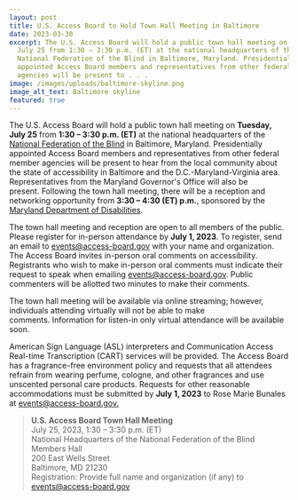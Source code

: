 ```yaml
---
layout: post
title: U.S. Access Board to Hold Town Hall Meeting in Baltimore
date: 2023-03-30
excerpt: The U.S. Access Board will hold a public town hall meeting on Tuesday,
  July 25 from 1:30 – 3:30 p.m. (ET) at the national headquarters of the
  National Federation of the Blind in Baltimore, Maryland. Presidentially
  appointed Access Board members and representatives from other federal member
  agencies will be present to . . .
image: /images/uploads/baltimore-skyline.png
image_alt_text: Baltimore skyline
featured: true
---
```

The U.S. Access Board will hold a public town hall meeting on **Tuesday, July 25** from **1:30 – 3:30 p.m. (ET)** at the national headquarters of the [National Federation of the Blind](https://nfb.org/) in Baltimore, Maryland. Presidentially appointed Access Board members and representatives from other federal member agencies will be present to hear from the local community about the state of accessibility in Baltimore and the D.C.-Maryland-Virginia area. Representatives from the Maryland Governor's Office will also be present. Following the town hall meeting, there will be a reception and networking opportunity from **3:30 – 4:30 (ET) p.m.**, sponsored by the [Maryland Department of Disabilities](https://mdod.maryland.gov/about/Pages/About-Us-Home.aspx). 

The town hall meeting and reception are open to all members of the public. Please register for in-person attendance by **July 1, 2023**. To register, send an email to [events@access-board.gov](mailto:events@access-board.gov) with your name and organization. The Access Board invites in-person oral comments on accessibility. Registrants who wish to make in-person oral comments must indicate their request to speak when emailing [events@access-board.gov](mailto:events@access-board.gov). Public commenters will be allotted two minutes to make their comments.  

The town hall meeting will be available via online streaming; however, individuals attending virtually will not be able to make comments. Information for listen-in only virtual attendance will be available soon. 

American Sign Language (ASL) interpreters and Communication Access Real-time Transcription (CART) services will be provided. The Access Board has a fragrance-free environment policy and requests that all attendees refrain from wearing perfume, cologne, and other fragrances and use unscented personal care products. Requests for other reasonable accommodations must be submitted by **July 1, 2023** to Rose Marie Bunales at [events@access-board.gov.](mailto:events@access-board.gov) 

> **U.S. Access Board Town Hall Meeting** \
> July 25, 2023, 1:30 – 3:30 p.m. (ET) \
> National Headquarters of the National Federation of the Blind \
> Members Hall \
> 200 East Wells Street \
> Baltimore, MD 21230 \
> Registration: Provide full name and organization (if any) to [events@access-board.gov](mailto:events@access-board.gov)
